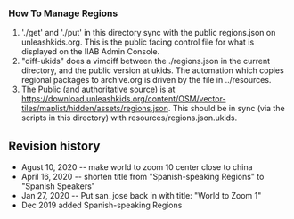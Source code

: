 ### How To Manage Regions ###
1. './get' and './put' in this directory sync with the public regions.json on unleashkids.org. This is the public facing control file for what is displayed on the IIAB Admin Console.
2. "diff-ukids" does a vimdiff between the ./regions.json in the current directory, and the public version at ukids. The automation which copies regional packages to archive.org is driven by the file in ../resources.
4. The Public (and authoritative source) is at https://download.unleashkids.org/content/OSM/vector-tiles/maplist/hidden/assets/regions.json. This should be in sync (via the scripts in this directory) with resources/regions.json.ukids.


## Revision history

* Agust 10, 2020 -- make world to zoom 10 center close to china
* April 16, 2020 -- shorten title from "Spanish-speaking Regions" to "Spanish Speakers"
* Jan 27, 2020 -- Put san_jose back in with title: "World to Zoom 1"
* Dec 2019  added Spanish-speaking Regions
